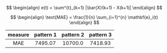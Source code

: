 $$
\begin{align}
    e(t) = \sum^{t}_{k=1} |\bar{X}(k+1) - X(k+1)|
\end{align}
$$

$$
\begin{align}
    \text{MAE} = \frac{1}{n} \sum_{i=1}^{n} \mathbf{e}_i(t)
\end{align}
$$

| measure | pattern 1 | pattern 2 | pattern 3 |
| :-----: | :-------: | :-------: | :-------: |
|   MAE   |  7495.07  |  10700.0  |  7418.93  |
